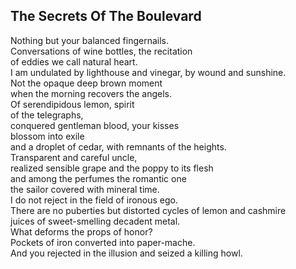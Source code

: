 The Secrets Of The Boulevard
----------------------------
Nothing but your balanced fingernails.  
Conversations of wine bottles, the recitation  
of eddies we call natural heart.  
I am undulated by lighthouse and vinegar, by wound and sunshine.  
Not the opaque deep brown moment  
when the morning recovers the angels.  
Of serendipidous lemon, spirit  
of the telegraphs,  
conquered gentleman blood, your kisses  
blossom into exile  
and a droplet of cedar, with remnants of the heights.  
Transparent and careful uncle,  
realized sensible grape and the poppy to its flesh  
and among the perfumes the romantic one  
the sailor covered with mineral time.  
I do not reject in the field of ironous ego.  
There are no puberties but distorted cycles of lemon and cashmire  
juices of sweet-smelling decadent metal.  
What deforms the props of honor?  
Pockets of iron converted into paper-mache.  
And you rejected in the illusion and seized a killing howl.  
